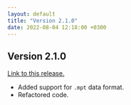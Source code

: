 ```yaml
---
layout: default
title: "Version 2.1.0"
date: 2022-08-04 12:18:00 +0300
---
```


## Version 2.1.0

[Link to this release.](https://github.com/vyrjana/pyimpspec/releases/tag/2.1.0)

- Added support for `.mpt` data format.
- Refactored code.
